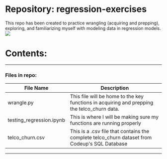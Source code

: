 # Repository: regression-exercises
This repo has been created to practice wrangling (acquiring and prepping), exploring, and familiarizing myself with modeling data in regression models.
![](http://images.clipartpanda.com/regression-clipart-stickguygraphrgb.jpg)
# Contents:
***
### Files in repo:
| File Name | Description |
|-------|-------|
| wrangle.py | This file will be home to the key functions in acquiring and prepping the telco_churn data. |
| testing_regression.ipynb | This is where I will be making sure my functions are running properly |
| telco_churn.csv | This is a .csv file that contains the complete telco_churn dataset from Codeup's SQL Database |

***